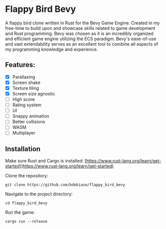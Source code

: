 # Flappy Bird Bevy
A flappy bird clone written in Rust for the Bevy Game Engine. Created in my free-time to build upon and showcase skills related to game development and Rust programming. Bevy was chosen as it is an incredibly organized and efficient game engine utilizing the ECS paradigm. Bevy's ease-of-use and vast extendability serves as an excellent tool to combine all aspects of my programming knowledge and experience.

## Features:
- [x] Parallaxing
- [x] Screen shake
- [x] Texture tiling
- [x] Screen size agnostic
- [ ] High score
- [ ] Rating system
- [ ] UI
- [ ] Snappy animation
- [ ] Better collisions
- [ ] WASM
- [ ] Multiplayer

## Installation
Make sure Rust and Cargo is installed: [https://www.rust-lang.org/learn/get-started](https://www.rust-lang.org/learn/get-started)

Clone the repository:
```cli
git clone https://github.com/bdebiase/flappy_bird_bevy
```
Navigate to the project directory:
```cli
cd flappy_bird_bevy
```
Run the game:
```cli
cargo run --release
```